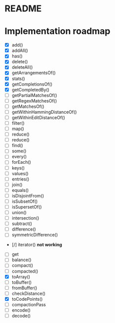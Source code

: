 # README

# Implementation roadmap

- [X] add()
- [X] addAll()
- [X] has()
- [X] delete()
- [X] deleteAll()
- [X] getArrangementsOf()
- [X] stats()
- [X] getCompletionsOf()
- [X] getCompletedBy()
- [ ] getPartialMatchesOf()
- [ ] getRegexMatchesOf()
- [ ] getMatchesOf()
- [ ] getWithinHammingDistanceOf()
- [ ] getWithinEditDistanceOf()
- [ ] filter()
- [ ] map()
- [ ] reduce<T>()
- [ ] reduce()
- [ ] find()
- [ ] some()
- [ ] every()
- [ ] forEach()
- [ ] keys()
- [ ] values()
- [ ] entries()
- [ ] join()
- [ ] equals()
- [ ] isDisjointFrom()
- [ ] isSubsetOf()
- [ ] isSupersetOf()
- [ ] union()
- [ ] intersection()
- [ ] subtract()
- [ ] difference()
- [ ] symmetricDifference()
- [/] iterator() **not working**
- [ ] get[]()
- [ ] balance()
- [ ] compact()
- [ ] compacted()
- [X] toArray()
- [ ] toBuffer()
- [ ] fromBuffer()
- [ ] checkDistance()
- [X] toCodePoints()
- [ ] compactionPass
- [ ] encode()
- [ ] decode()
